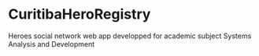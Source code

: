 # CuritibaHeroRegistry
Heroes social network web app developped for academic subject Systems Analysis and Development
